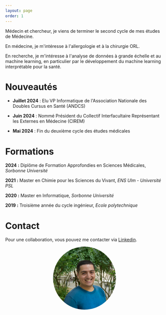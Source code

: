 ```yaml
---
layout: page
order: 1
---
```


<head>
    <meta charset="UTF-8">
    <meta name="photo" content="width=device-width, initial-scale=1.0">
    <style>
        .circular-photo {
            width: 200px; /* Ajustez la taille selon vos préférences */
            height: 200px; /* Ajustez la taille selon vos préférences */
            border-radius: 100%;
            overflow: hidden;
            display: block;
            margin-left: auto;
            margin-right: auto;
            margin-top: auto;
            margin-bottom: auto;
        }
    </style>
</head>



Médecin et chercheur, je viens de terminer le second cycle de mes études de Médecine.

En médecine, je m'intéresse à l'allergologie et à la chirurgie ORL.

En recherche, je m'intéresse à l'analyse de données à grande échelle et au machine learning, en particulier par le développement du machine learning interprétable pour la santé.

# Nouveautés

* **Juillet 2024** : Elu VP Informatique de l'Association Nationale des Doubles Cursus en Santé (ANDCS)
  
* **Juin 2024** : Nommé Président du Collectif Interfacultaire Représentant les Externes en Médecine (CIREM)
  
* **Mai 2024** : Fin du deuxième cycle des études médicales

# Formations

**2024 :** Diplôme de Formation Approfondies en Sciences Médicales, *Sorbonne Université*

**2021 :** Master en Chimie pour les Sciences du Vivant, *ENS Ulm - Université PSL*

**2020 :** Master en Informatique, *Sorbonne Université*

**2019 :** Troisième année du cycle ingénieur, *Ecole polytechnique*

# Contact

Pour une collaboration, vous pouvez me contacter via [Linkedin](https://www.linkedin.com/in/yanis-bendjelal/?locale=fr_FR).

<img src="photo.png" alt="Photo de moi" class="circular-photo">
